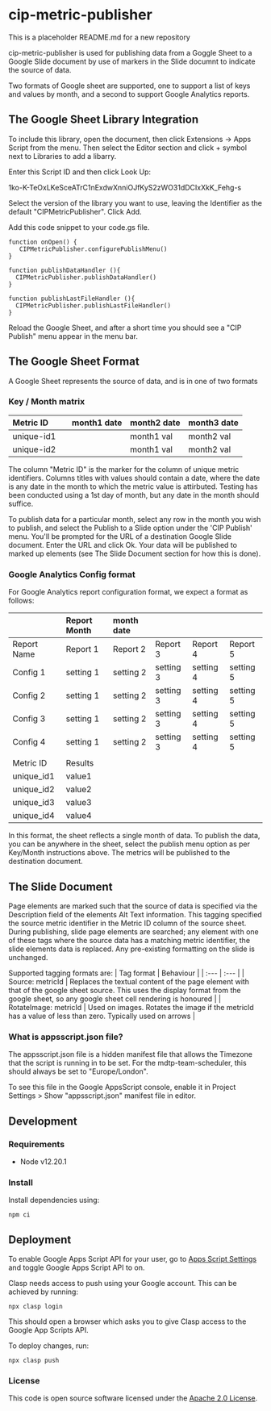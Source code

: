 
# cip-metric-publisher

This is a placeholder README.md for a new repository

cip-metric-publisher is used for publishing data from a Goggle Sheet to a Google Slide document by use of markers in the Slide documnt to indicate the source of data.

Two formats of Google sheet are supported, one to support a list of keys and values by month, and a second to support Google Analytics reports.

## The Google Sheet Library Integration
To include this library, open the document, then click Extensions -> Apps Script from the menu. Then select the Editor section and click + symbol next to Libraries to add a libarry.

Enter this Script ID and then click Look Up:

1ko-K-TeOxLKeSceATrC1nExdwXnniOJfKyS2zWO31dDCIxXkK_Fehg-s

Select the version of the library you want to use, leaving the Identifier as the default "CIPMetricPublisher". Click Add.

Add this code snippet to your code.gs file.

```
function onOpen() {
   CIPMetricPublisher.configurePublishMenu()
}

function publishDataHandler (){
  CIPMetricPublisher.publishDataHandler()
}

function publishLastFileHandler (){
  CIPMetricPublisher.publishLastFileHandler()
}
```

Reload the Google Sheet, and after a short time you should see a "CIP Publish" menu appear in the menu bar.

## The Google Sheet Format
A Google Sheet represents the source of data, and is in one of two formats

### Key / Month matrix

|Metric ID  |     | month1 date | month2 date | month3 date
|:-----    |:----| :------ | :------     | :-------    |
|unique-id1 |     |      | month1 val  | month2 val  | month3 val
|unique-id2 |     |      | month1 val  | month2 val  | month3 val

The column "Metric ID" is the marker for the column of unique metric identifiers. Columns titles with values should contain a date, where the date is any date in the month to which the metric value is attirbuted. Testing has been conducted using a 1st day of month, but any date in the month should suffice.

To publish data for a particular month, select any row in the month you wish to publish, and select the Publish to a Slide option under the 'CIP Publish' menu. You'll be prompted for the URL of a destination Google Slide document. Enter the URL and click Ok. Your data will be published to marked up elements (see The Slide Document section for how this is done).

### Google Analytics Config format
For Google Analytics report configuration format, we expect a format as follows:

|              | Report Month | month date |             |             |             |
| :---	       | :---         | :---       | :---        | :---        |:------------|
| Report Name  | Report 1     | Report 2   | Report 3    | Report 4    | Report 5    |
| Config 1     | setting 1    | setting 2  | setting 3   | setting 4   | setting 5   |
| Config 2     | setting 1    | setting 2  | setting 3   | setting 4   | setting 5   |
| Config 3     | setting 1    | setting 2  | setting 3   | setting 4   | setting 5   |
| Config 4     | setting 1    | setting 2  | setting 3   | setting 4   | setting 5   |
|              |              |            |             |             |             |
| Metric ID    | Results      |            |             |             |             |
| unique_id1   | value1       |            |             |             |             |
| unique_id2   | value2       |            |             |             |             |
| unique_id3   | value3       |            |             |             |             |
| unique_id4   | value4       |            |             |             |             |

In this format, the sheet reflects a single month of data. To publish the data, you can be anywhere in the sheet, select the publish menu option as per Key/Month instructions above. The metrics will be published to the destination document.

## The Slide Document
Page elements are marked such that the source of data is specified via the Description field of the elements Alt Text information. This tagging specified the source metric identifier in the Metric ID column of the source sheet. During publishing, slide page elements are searched; any element with one of these tags where the source data has a matching metric identifier, the slide elements data is replaced. Any pre-existing formatting on the slide is unchanged.

Supported tagging formats are:
| Tag format   | Behaviour    |
| :---	       | :---         |
| Source: metricId | Replaces the textual content of the page element with that of the google sheet source. This uses the display format from the google sheet, so any google sheet cell rendering is honoured |
| RotateImage: metricId | Used on images. Rotates the image if the metricId has a value of less than zero. Typically used on arrows |

### What is appsscript.json file?

The appsscript.json file is a hidden manifest file that allows the Timezone that the script is running in to be set. For the mdtp-team-scheduler, this should always be set to "Europe/London".

To see this file in the Google AppsScript console, enable it in Project Settings > Show "appsscript.json" manifest file in editor.

## Development

### Requirements
- Node v12.20.1

### Install
Install dependencies using:
```shell
npm ci
```

## Deployment
To enable Google Apps Script API for your user, go to [Apps Script Settings](https://script.google.com/home/usersettings) and toggle Google Apps Script API to on.

Clasp needs access to push using your Google account. This can be achieved by running:

```shell
npx clasp login
```

This should open a browser which asks you to give Clasp access to the Google App Scripts API.

To deploy changes, run:

```shell
npx clasp push
```

### License

This code is open source software licensed under the [Apache 2.0 License]("http://www.apache.org/licenses/LICENSE-2.0.html").
